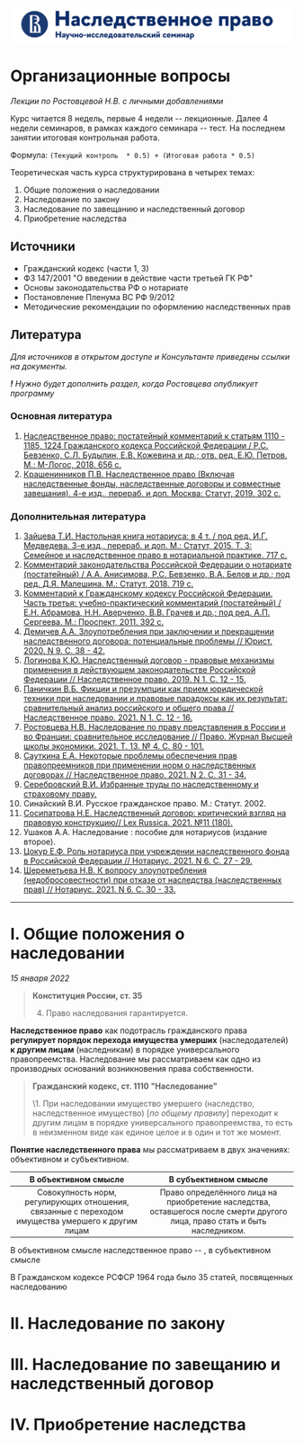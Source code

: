 <img src="https://raw.githubusercontent.com/nogoodsz/hse-privatelaw/main/Конспекты/resources/Наследственное%20право_Титульник.png" style="zoom:100%;" />

# Организационные вопросы

*Лекции по Ростовцевой Н.В. с личными добавлениями* 

Курс читается 8 недель, первые 4 недели -- лекционные. Далее 4 недели семинаров, в рамках каждого семинара -- тест. На последнем занятии итоговая контрольная работа.

Формула: `(Текущий контроль  * 0.5) + (Итоговая работа * 0.5)`

Теоретическая часть курса структурирована в четырех темах:

1. Общие положения о наследовании
2. Наследование по закону
3. Наследование по завещанию и наследственный договор
4. Приобретение наследства

## Источники

- Гражданский кодекс (части 1, 3)
- ФЗ 147/2001 "О введении в действие части третьей ГК РФ"
- Основы законодательства РФ о нотариате
- Постановление Пленума ВС РФ 9/2012
- Методические рекомендации по оформлению наследственных прав

## Литература

*Для источников в открытом доступе и Консультанте приведены ссылки на документы.*

***!** Нужно будет дополнить раздел, когда Ростовцева опубликует программу*

### Основная литература

1. [Наследственное право: постатейный комментарий к статьям 1110 - 1185, 1224 Гражданского кодекса Российской Федерации / Р.С. Бевзенко, С.Л. Будылин, Е.В. Кожевина и др.; отв. ред. Е.Ю. Петров. М.: М-Логос, 2018. 656 с.](https://login.consultant.ru/link/?req=doc&base=CMB&n=18929&dst=1000000001&date=15.01.2022)
2. [Крашенинников П.В. Наследственное право (Включая наследственные фонды, наследственные договоры и совместные завещания). 4-е изд., перераб. и доп. Москва: Статут, 2019. 302 с.](https://login.consultant.ru/link/?req=doc&base=CMB&n=17709&dst=100106&date=15.01.2022)

### Дополнительная литература

1. [Зайцева Т.И. Настольная книга нотариуса: в 4 т. / под ред. И.Г. Медведева. 3-е изд., перераб. и доп. М.: Статут, 2015. Т. 3: Семейное и наследственное право в нотариальной практике. 717 с.](https://login.consultant.ru/link/?req=doc&base=CMB&n=18036&dst=100005%2C1&date=15.01.2022)
2. [Комментарий законодательства Российской Федерации о нотариате (постатейный) / А.А. Анисимова, Р.С. Бевзенко, В.А. Белов и др.; под ред. Д.Я. Малешина. М.: Статут, 2018. 719 с.](https://login.consultant.ru/link/?req=doc&base=CMB&n=18599&dst=1000000001&date=15.01.2022)
3. [Комментарий к Гражданскому кодексу Российской Федерации. Часть третья: учебно-практический комментарий (постатейный) / Е.Н. Абрамова, Н.Н. Аверченко, В.В. Грачев и др.; под ред. А.П. Сергеева. М.: Проспект, 2011. 392 с.](https://cloud.consultant.ru/cloud/cgi/online.cgi?req=doc&base=CMB&n=16738#bc33cuSSy4CF1sVL1) 
4. [Демичев А.А. Злоупотребления при заключении и прекращении наследственного договора: потенциальные проблемы // Юрист. 2020. N 9. С. 38 - 42.](https://login.consultant.ru/link/?req=doc&base=CJI&n=132110&dst=1000000001&date=15.01.2022)
5. [Логинова К.Ю. Наследственный договор - правовые механизмы применения в действующем законодательстве Российской Федерации // Наследственное право. 2019. N 1. С. 12 - 15.](https://login.consultant.ru/link/?req=doc&base=CJI&n=121830&dst=1000000001&date=15.01.2022)
6. [Паничкин В.Б. Фикции и презумпции как прием юридической техники при наследовании и правовые парадоксы как их результат: сравнительный анализ российского и общего права // Наследственное право. 2021. N 1. С. 12 - 16.](https://login.consultant.ru/link/?req=doc&base=CJI&n=134799&dst=1000000001&date=15.01.2022)
7. [Ростовцева Н.В. Наследование по праву представления в России и во Франции: сравнительное исследование // Право. Журнал Высшей школы экономики. 2021. Т. 13. № 4. С. 80 - 101.](https://law-journal.hse.ru/data/2021/12/31/1765541333/4.%20Н.В.%20Ростовцева%202021-4.pdf)
8. [Сауткина Е.А. Некоторые проблемы обеспечения прав правопреемников при применении норм о наследственных договорах // Наследственное право. 2021. N 2. С. 31 - 34.](https://login.consultant.ru/link/?req=doc&base=CJI&n=136460&dst=1000000001&date=15.01.2022)
9. [Серебровский В.И. Избранные труды по наследственному и страховому праву.](https://civil.consultant.ru/elib/books/9/)
10. Синайский В.И. Русское гражданское право. М.: Статут. 2002.
11. [Сосипатрова Н.Е. Наследственный договор: критический взгляд на правовую конструкцию// Lex Russica. 2021. №11 (180).](https://lexrussica.msal.ru/jour/article/download/2184/1137)
12. Ушаков А.А. Наследование : пособие для нотариусов (издание второе).
13. [Цокур Е.Ф. Роль нотариуса при учреждении наследственного фонда в Российской Федерации // Нотариус. 2021. N 6. С. 27 - 29.](https://login.consultant.ru/link/?req=doc&base=CJI&n=138966&dst=1000000001&date=15.01.2022)
14. [Шереметьева Н.В. К вопросу злоупотребления (недобросовестности) при отказе от наследства (наследственных прав) // Нотариус. 2021. N 6. С. 30 - 33.](https://login.consultant.ru/link/?req=doc&base=CJI&n=138967&dst=1000000001&date=15.01.2022)

------

# I. Общие положения о наследовании

*15 января 2022*

> **Конституция России, ст. 35**
>
> 4. Право наследования гарантируется.

**Наследственное право** как подотрасль гражданского права **регулирует порядок перехода имущества умерших** (наследодателей) **к другим лицам** (наследникам) в порядке универсального правопреемства. Наследование мы рассматриваем как одно из производных оснований возникновения права собственности. 

>  **Гражданский кодекс, ст. 1110 "Наследование"**
>
> \1. При наследовании имущество умершего (наследство, наследственное имущество) [*по общему правилу*] переходит к другим лицам в порядке универсального правопреемства, то есть в неизменном виде как единое целое и в один и тот же момент.

**Понятие наследственного права** мы рассматриваем в двух значениях: объективном и субъективном. 

|                     В объективном смысле                     |                    В субъективном смысле                     |
| :----------------------------------------------------------: | :----------------------------------------------------------: |
| Совокупность норм, регулирующих отношения, связанные с переходом имущества умершего к другим лицам | Право определённого лица на приобретение наследства, оставшегося после смерти другого лица, право стать и быть наследником. |



В объективном смысле наследственное право -- , в субъективном смысле

В Гражданском кодексе РСФСР 1964 года было 35 статей, посвященных наследованию 

# II. Наследование по закону

# III. Наследование по завещанию и наследственный договор

# IV. Приобретение наследства